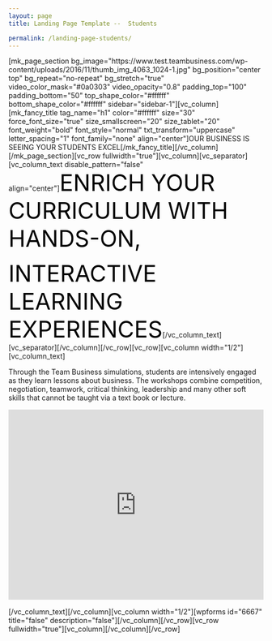 ```yaml
---
layout: page
title: Landing Page Template --  Students

permalink: /landing-page-students/
---
```

<p>[mk_page_section bg_image="https://www.test.teambusiness.com/wp-content/uploads/2016/11/thumb_img_4063_1024-1.jpg" bg_position="center top" bg_repeat="no-repeat" bg_stretch="true" video_color_mask="#0a0303" video_opacity="0.8" padding_top="100" padding_bottom="50" top_shape_color="#ffffff" bottom_shape_color="#ffffff" sidebar="sidebar-1"][vc_column][mk_fancy_title tag_name="h1" color="#ffffff" size="30" force_font_size="true" size_smallscreen="20" size_tablet="20" font_weight="bold" font_style="normal" txt_transform="uppercase" letter_spacing="1" font_family="none" align="center"]OUR BUSINESS IS SEEING YOUR STUDENTS EXCEL[/mk_fancy_title][/vc_column][/mk_page_section][vc_row fullwidth="true"][vc_column][vc_separator][vc_column_text disable_pattern="false" align="center"]<span style="color: #000; font-size: 45px;">ENRICH YOUR CURRICULUM WITH HANDS-ON, </span></p>
<p><span style="color: #000; font-size: 45px;">INTERACTIVE LEARNING EXPERIENCES</span>[/vc_column_text][vc_separator][/vc_column][/vc_row][vc_row][vc_column width="1/2"][vc_column_text]</p>
<p class="p1"><span class="s1">Through the Team Business simulations, students are intensively engaged as they learn lessons about business. The workshops combine competition, negotiation, teamwork, critical thinking, leadership and many other soft skills that cannot be taught via a text book or lecture.</span></p>

<!-- wp:html -->
<div style="text-align: center; margin: 15px 0;"><iframe width="100%" height="375" src="https://www.youtube.com/embed/zWNO2mUUcYA?rel=0&amp;showinfo=0" frameborder="0" allowfullscreen=""></iframe></div>
<!-- /wp:html -->

<p>[/vc_column_text][/vc_column][vc_column width="1/2"][wpforms id="6667" title="false" description="false"][/vc_column][/vc_row][vc_row fullwidth="true"][vc_column][/vc_column][/vc_row]</p>
